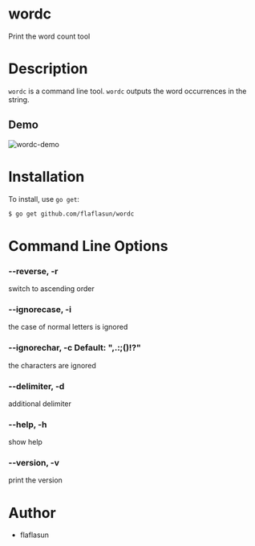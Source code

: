 wordc
====

Print the word count tool

Description
===========

`wordc` is a command line tool. `wordc` outputs the word occurrences in the string.

## Demo

![wordc-demo](http://g.recordit.co/z2f4AFAs91.gif)

Installation
============

To install, use `go get`:

```bash
$ go get github.com/flaflasun/wordc
```

Command Line Options
====================

### --reverse, -r

switch to ascending order

### --ignorecase, -i

the case of normal letters is ignored

### --ignorechar, -c Default: ",.:;()!?"

the characters are ignored

### --delimiter, -d <string>

additional delimiter

### --help, -h

show help

### --version, -v

print the version

Author
======

* flaflasun
